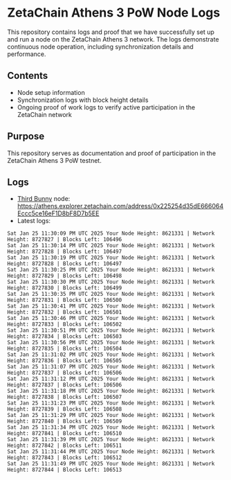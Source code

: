 # ZetaChain Athens 3 PoW Node Logs
This repository contains logs and proof that we have successfully set up and run a node on the ZetaChain Athens 3 network. The logs demonstrate continuous node operation, including synchronization details and performance.

## Contents
- Node setup information
- Synchronization logs with block height details
- Ongoing proof of work logs to verify active participation in the ZetaChain network

## Purpose
This repository serves as documentation and proof of participation in the ZetaChain Athens 3 PoW testnet.

## Logs

- [Third Bunny](https://thirdbunny.xyz/) node: https://athens.explorer.zetachain.com/address/0x225254d35dE666064Eccc5ce16eF1D8bF8D7b5EE
- Latest logs:
```
Sat Jan 25 11:30:09 PM UTC 2025 Your Node Height: 8621331 | Network Height: 8727827 | Blocks Left: 106496
Sat Jan 25 11:30:14 PM UTC 2025 Your Node Height: 8621331 | Network Height: 8727828 | Blocks Left: 106497
Sat Jan 25 11:30:19 PM UTC 2025 Your Node Height: 8621331 | Network Height: 8727828 | Blocks Left: 106497
Sat Jan 25 11:30:25 PM UTC 2025 Your Node Height: 8621331 | Network Height: 8727829 | Blocks Left: 106498
Sat Jan 25 11:30:30 PM UTC 2025 Your Node Height: 8621331 | Network Height: 8727830 | Blocks Left: 106499
Sat Jan 25 11:30:35 PM UTC 2025 Your Node Height: 8621331 | Network Height: 8727831 | Blocks Left: 106500
Sat Jan 25 11:30:41 PM UTC 2025 Your Node Height: 8621331 | Network Height: 8727832 | Blocks Left: 106501
Sat Jan 25 11:30:46 PM UTC 2025 Your Node Height: 8621331 | Network Height: 8727833 | Blocks Left: 106502
Sat Jan 25 11:30:51 PM UTC 2025 Your Node Height: 8621331 | Network Height: 8727834 | Blocks Left: 106503
Sat Jan 25 11:30:56 PM UTC 2025 Your Node Height: 8621331 | Network Height: 8727835 | Blocks Left: 106504
Sat Jan 25 11:31:02 PM UTC 2025 Your Node Height: 8621331 | Network Height: 8727836 | Blocks Left: 106505
Sat Jan 25 11:31:07 PM UTC 2025 Your Node Height: 8621331 | Network Height: 8727837 | Blocks Left: 106506
Sat Jan 25 11:31:12 PM UTC 2025 Your Node Height: 8621331 | Network Height: 8727837 | Blocks Left: 106506
Sat Jan 25 11:31:18 PM UTC 2025 Your Node Height: 8621331 | Network Height: 8727838 | Blocks Left: 106507
Sat Jan 25 11:31:23 PM UTC 2025 Your Node Height: 8621331 | Network Height: 8727839 | Blocks Left: 106508
Sat Jan 25 11:31:29 PM UTC 2025 Your Node Height: 8621331 | Network Height: 8727840 | Blocks Left: 106509
Sat Jan 25 11:31:34 PM UTC 2025 Your Node Height: 8621331 | Network Height: 8727841 | Blocks Left: 106510
Sat Jan 25 11:31:39 PM UTC 2025 Your Node Height: 8621331 | Network Height: 8727842 | Blocks Left: 106511
Sat Jan 25 11:31:44 PM UTC 2025 Your Node Height: 8621331 | Network Height: 8727843 | Blocks Left: 106512
Sat Jan 25 11:31:49 PM UTC 2025 Your Node Height: 8621331 | Network Height: 8727844 | Blocks Left: 106513
```
